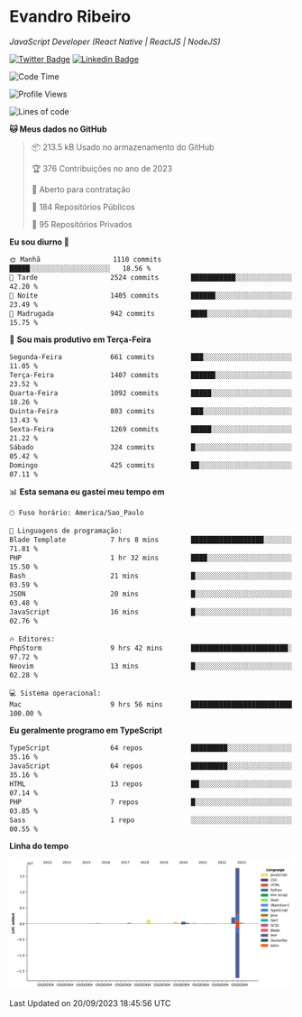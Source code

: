 # Evandro **Ribeiro**

*JavaScript Developer (React Native | ReactJS | NodeJS)*

[![Twitter Badge](https://img.shields.io/badge/-@ribeiroevandro-201B2D?style=flat-square&labelColor=201B2D&logo=twitter&logoColor=white&link=https://twitter.com/ribeiroevandro)](https://twitter.com/ribeiroevandro) 
[![Linkedin Badge](https://img.shields.io/badge/-Evandro%20Ribeiro-201B2D?style=flat-square&logo=Linkedin&logoColor=white&link=https://www.linkedin.com/in/ribeiroevandro)](https://www.linkedin.com/in/ribeiroevandro) 


<!--START_SECTION:waka-->
![Code Time](http://img.shields.io/badge/Code%20Time-3%2C404%20hrs%2028%20mins-blue)

![Profile Views](http://img.shields.io/badge/Visualizac%C3%B5es%20do%20perfil-0-blue)

![Lines of code](https://img.shields.io/badge/Desde%20o%20Hello%20World%20eu%20escrevi-22.9%20million%20linhas%20de%20c%C3%B3digo-blue)

**🐱 Meus dados no GitHub** 

> 📦 213.5 kB Usado no armazenamento do GitHub 
 > 
> 🏆 376 Contribuições no ano de 2023
 > 
> 💼 Aberto para contratação
 > 
> 📜 184 Repositórios Públicos 
 > 
> 🔑 95 Repositórios Privados 
 > 
**Eu sou diurno 🐤** 

```text
🌞 Manhã                  1110 commits        █████░░░░░░░░░░░░░░░░░░░░   18.56 % 
🌆 Tarde                  2524 commits        ███████████░░░░░░░░░░░░░░   42.20 % 
🌃 Noite                  1405 commits        ██████░░░░░░░░░░░░░░░░░░░   23.49 % 
🌙 Madrugada              942 commits         ████░░░░░░░░░░░░░░░░░░░░░   15.75 % 
```
📅 **Sou mais produtivo em Terça-Feira** 

```text
Segunda-Feira            661 commits         ███░░░░░░░░░░░░░░░░░░░░░░   11.05 % 
Terça-Feira              1407 commits        ██████░░░░░░░░░░░░░░░░░░░   23.52 % 
Quarta-Feira             1092 commits        █████░░░░░░░░░░░░░░░░░░░░   18.26 % 
Quinta-Feira             803 commits         ███░░░░░░░░░░░░░░░░░░░░░░   13.43 % 
Sexta-Feira              1269 commits        █████░░░░░░░░░░░░░░░░░░░░   21.22 % 
Sábado                   324 commits         █░░░░░░░░░░░░░░░░░░░░░░░░   05.42 % 
Domingo                  425 commits         ██░░░░░░░░░░░░░░░░░░░░░░░   07.11 % 
```


📊 **Esta semana eu gastei meu tempo em** 

```text
🕑︎ Fuso horário: America/Sao_Paulo

💬 Linguagens de programação: 
Blade Template           7 hrs 8 mins        ██████████████████░░░░░░░   71.81 % 
PHP                      1 hr 32 mins        ████░░░░░░░░░░░░░░░░░░░░░   15.50 % 
Bash                     21 mins             █░░░░░░░░░░░░░░░░░░░░░░░░   03.59 % 
JSON                     20 mins             █░░░░░░░░░░░░░░░░░░░░░░░░   03.48 % 
JavaScript               16 mins             █░░░░░░░░░░░░░░░░░░░░░░░░   02.76 % 

🔥 Editores: 
PhpStorm                 9 hrs 42 mins       ████████████████████████░   97.72 % 
Neovim                   13 mins             █░░░░░░░░░░░░░░░░░░░░░░░░   02.28 % 

💻 Sistema operacional: 
Mac                      9 hrs 56 mins       █████████████████████████   100.00 % 
```

**Eu geralmente programo em TypeScript** 

```text
TypeScript               64 repos            █████████░░░░░░░░░░░░░░░░   35.16 % 
JavaScript               64 repos            █████████░░░░░░░░░░░░░░░░   35.16 % 
HTML                     13 repos            ██░░░░░░░░░░░░░░░░░░░░░░░   07.14 % 
PHP                      7 repos             █░░░░░░░░░░░░░░░░░░░░░░░░   03.85 % 
Sass                     1 repo              ░░░░░░░░░░░░░░░░░░░░░░░░░   00.55 % 
```



**Linha do tempo**

![Lines of Code chart](https://raw.githubusercontent.com/ribeiroevandro/ribeiroevandro/main/assets/bar_graph.png)


 Last Updated on 20/09/2023 18:45:56 UTC
<!--END_SECTION:waka-->
